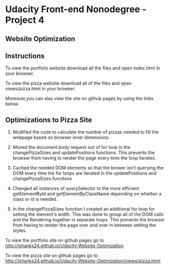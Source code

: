 # Udacity Front-end Nonodegree - Project 4
## Website Optimization

## Instructions
To view the portfolio website download all the files and open index.html in your browser.

To view the pizza website download all of the files and open views/pizza.html in your browser.

Moreover,you can also view the site on github pages by using the links below.

## Optimizations to Pizza Site

1. Modified the code to calculate the number of pizzas needed to fill the webpage based on browser inner dimensions.

2. Moved the document.body request out of for loop in the changePizzaSizes and updatePositions functions. This prevents the browser from having to render the page every time the loop iterates.

3. Cached the needed DOM elements so that the brower isn't querying the DOM every time the for loops are iterated in the updatePositions and changePizzaSizes funcitons

4. Changed all instances of querySelector to the more efficient getElementById and getElementByClassName depending on whether a class or id is needed.

5. In the changePizzaSizes function I created an additional for loop for setting the element's width. This was done to group all of the DOM calls and the Rendering together in separate loops. This prevents the browser from having to render the page over and over in between setting the styles.

To view the portfolio site on github pages go to http://jshanks24.github.io/Udacity-Website-Optimization

To view the pizza site on github pages go to http://jshanks24.github.io/Udacity-Website-Optimization/views/pizza.html